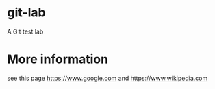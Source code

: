 # git-lab
A Git test lab
# More information 
see this page https://www.google.com
and https://www.wikipedia.com
